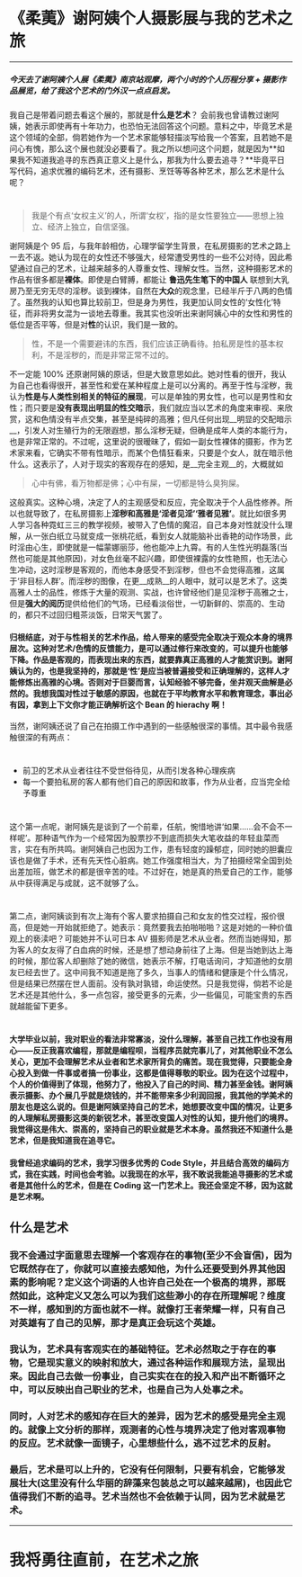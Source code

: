 # 《柔荑》谢阿姨个人摄影展与我的艺术之旅

---
##### 今天去了谢阿姨个人展《柔荑》南京站观摩，两个小时的个人历程分享 + 摄影作品展览，给了我这个艺术的门外汉一点点启发。

我自己是带着问题去看这个展的，那就是**什么是艺术**？ 
会前我也曾请教过谢阿姨，她表示即使再有十年功力，也恐怕无法回答这个问题。意料之中，毕竟艺术是这个领域的全部，倘若她作为一个艺术家能够轻描淡写给我一个答案，且若她不是问心有愧，那么这个展也就没必要看了。我之所以想问这个问题，就是因为**如果我不知道我追寻的东西真正意义上是什么，那我为什么要去追寻？**毕竟平日写代码，追求优雅的编码艺术，还有摄影、烹饪等等各种艺术，那么艺术是什么呢？
#
> 我是个有点‘女权主义’的人，所谓‘女权’，指的是女性要独立——思想上独立、经济上独立，自信坚强。

谢阿姨是个 95 后，与我年龄相仿，心理学留学生背景，在私房摄影的艺术之路上一去不返。她认为现在的女性还不够强大，经常遭受男性的一些不公对待，因此希望通过自己的艺术，让越来越多的人尊重女性、理解女性。当然，这种摄影艺术的作品有很多都是**裸体**。即使是白臂膊，都能让 **鲁迅先生笔下的中国人** 联想到大乳房乃至无穷无尽的淫秽。谈到裸体，自然在**大众**的观念里，已经半斤于八两的色情了。虽然我的认知也算比较前卫，但是身为男性，我更加认同女性的‘女性化’特征，而非将男女混为一谈地去尊重。我其实也没听出来谢阿姨心中的女性和男性的低位是否平等，但是对**性**的认识，我们是一致的。

> 性，不是一个需要避讳的东西，我们应该正确看待。拍私房是性的基本权利，不是淫秽的，而是非常正常不过的。

不一定能 100% 还原谢阿姨的原话，但是大致意思如此。她对性看的很开，我认为自己也看得很开，甚至性和爱在某种程度上是可以分离的。再至于性与淫秽，我认为**性是与人类性别相关的特征的展现**，可以是单独的男女性，也可以是男性和女性；而只要是**没有表现出明显的性交暗示**，我们就应当以艺术的角度来审视、来欣赏，这和色情没有半点交集，甚至是纯碎的高雅；但凡任何出现__明显的交配暗示__，引发人对生殖行为的无限遐想，那么淫秽无疑，但确是成年人类的本能行为，也是非常正常的。不过呢，这里说的很暧昧了，假如一副女性裸体的摄影，作为艺术家来看，它确实不带有性暗示，而某个色情狂看来，只要是个女人，就在暗示他什么。这表示了，人对于现实的客观存在的感知，是__完全主观__的，大概就如
> 心中有佛，看万物都是佛；心中有屎，一切都是特么臭狗屎。

这般真实。这种心境，决定了人的主观感受和反应，完全取决于个人品性修养。所以也就导致了，在私房摄影上**淫秽和高雅是‘淫者见淫’‘雅者见雅’**。就比如很多男人学习各种霓虹三三的教学视频，被带入了色情的魔沼，自己本身对性就没什么理解，从一张白纸立马就变成一张桃花纸，看到女人就能脑补出香艳的动作场景，此时淫由心生，即使就是一幅蒙娜丽莎，他也能冲上九霄。有的人生性光明磊落(当然也可能是其他原因)，对女色丝毫不起兴趣，即使很裸露的女性艳照，也无法心生冲动，这时淫秽是客观的，而他本身感受不到淫秽，但也不会觉得高雅，这属于‘非目标人群’。而淫秽的图像，在更__成熟__的人眼中，就可以是艺术了。这类高雅人士的品性，修炼于大量的观测、实战，也许曾经他们是见淫秽于高雅之士，但是**强大的阅历**提供给他们的气场，已经看淡俗世，一切新鲜的、崇高的、生动的，都只不过回归粗茶淡饭，日常天气罢了。


#### 归根结底，对于与性相关的艺术作品，给人带来的感受完全取决于观众本身的境界层次。这种对艺术/色情的反馈能力，是可以通过修行来改变的，可以提升也能够下降。作品是客观的，而表现出来的东西，就要靠真正高雅的人才能赏识到。谢阿姨认为的，也是我坚持的，那就是‘性’是应当被普遍接受和正确理解的，这样人才能修炼出高雅的心境。否则对于巨婴而言，认知经验不够完备，坐井观天曲解是必然的。我想我国对性过于敏感的原因，也就在于平均教育水平和教育理念，事出必有因，拿到上下文你才能正确解析这个 Bean 的 hierachy 啊！

当然，谢阿姨还说了自己在拍摄工作中遇到的一些感触很深的事情。其中最令我感触很深的有两点：
#
- 前卫的艺术从业者往往不受世俗待见，从而引发各种心理疾病
- 每一个要拍私房的客人都有他们自己的原因和故事，作为从业者，应当完全给予尊重
#
这个第一点呢，谢阿姨先是谈到了一个前辈，任航，惋惜地讲‘如果......会不会不一样呢’。那种语气作为一个经常因为股票抄不到底而损失大笔收益的年轻韭菜而言，实在有所共鸣。谢阿姨自己也因为工作，患有轻度的躁郁症，同时她的胆囊应该也是做了手术，还有先天性心脏病。她工作强度相当大，为了拍摄经常全国到处出差加班，做艺术的都是很辛苦的哇。不过好在，她是真的热爱自己的工作，能够从中获得满足与成就，这不就够了么。
#
第二点，谢阿姨谈到有次上海有个客人要求拍摄自己和女友的性交过程，报价很高，但是她一开始就拒绝了。她表示：竟然要我去拍啪啪啪？这是对她的一种价值观上的亵渎吧？可能她并不认可日本 AV 摄影师是艺术从业者。然而当她得知，那为客人的女友得了白血病的时候，还是想了想动身前往了上海。但是当她到达上海的时候，那位客人却删除了她的微信，她表示不解，打电话询问，才知道他的女朋友已经去世了。这中间我不知道是拖了多久，当事人的情绪和健康是个什么情况，但是结果已然摆在世人面前。没有孰对孰错，命运使然。只是我觉得，倘若不论是艺术还是其他什么，多一点包容，接受更多的元素，少一些偏见，可能宝贵的东西就越能留下更多。
#
#### 大学毕业以前，我对职业的看法非常寡淡，没什么理解，甚至自己找工作也没有用心——反正我喜欢编程，那就是编程呗，当程序员就完事儿了，对其他职业不怎么关心，更加不会理解艺术从业者和艺术家所背负的痛苦。现在我觉得，只要能全身心投入到做一件事或者搞一份事业，这都是值得尊敬的职业。因为在这个过程中，个人的价值得到了体现，他努力了，他投入了自己的时间、精力甚至金钱。谢阿姨表示摄影、办个展几乎就是烧钱的，并不能带来多少利润回报，我其他的学美术的朋友也是这么说的。但是谢阿姨坚持自己的艺术，她想要改变中国的情况，让更多的人理解私房摄影这类的新锐艺术，甚至改变国人对性的认知，提升他们的境界。我觉得这是伟大、崇高的，坚持自己的职业就是艺术本身。虽然我还不知道什么是艺术，但是我知道我在追寻它。

#### 我曾经追求编码的艺术，我学习很多优秀的 Code Style，并且结合高效的编码方式，我在实践，时间也会考验。以我现在的水平，我不敢说我能追寻摄影的艺术或者是其他什么的艺术，但是在 Coding 这一门艺术上。我还会坚定不移，因为这就是艺术啊。

## 什么是艺术
### 我不会通过字面意思去理解一个客观存在的事物(至少不会盲信)，因为它既然存在了，你就可以直接去感知他，为什么还要受到外界其他因素的影响呢？定义这个词语的人也许自己处在一个极高的境界，那既然如此，这种定义又怎么可以为我们这些渺小的存在所理解呢？维度不一样，感知到的方面也就不一样。就像打王者荣耀一样，只有自己对英雄有了自己的见解，那才是真正会玩这个英雄。
### 我认为，艺术具有客观实在的基础特征。艺术必然取之于存在的事物，它是现实意义的映射和放大，通过各种运作和展现方法，呈现出来。因此自己去做一份事业，自己实实在在的投入和产出不断循环之中，可以反映出自己职业的艺术，也是自己为人处事之术。
### 同时，人对艺术的感知存在巨大的差异，因为艺术的感受是完全主观的。就像上文分析的那样，观测者的心性与境界决定了他对客观事物的反应。艺术就像一面镜子，心里想些什么，逃不过艺术的反射。
### 最后，艺术是可以上升的，它没有任何限制，只要有机会，它能够发展壮大(这里没有什么华丽的辞藻来包装总之可以越来越屌)，也因此它值得我们不断的追寻。艺术当然也不会依赖于认同，因为艺术就是艺术。

---
# 我将勇往直前，在艺术之旅